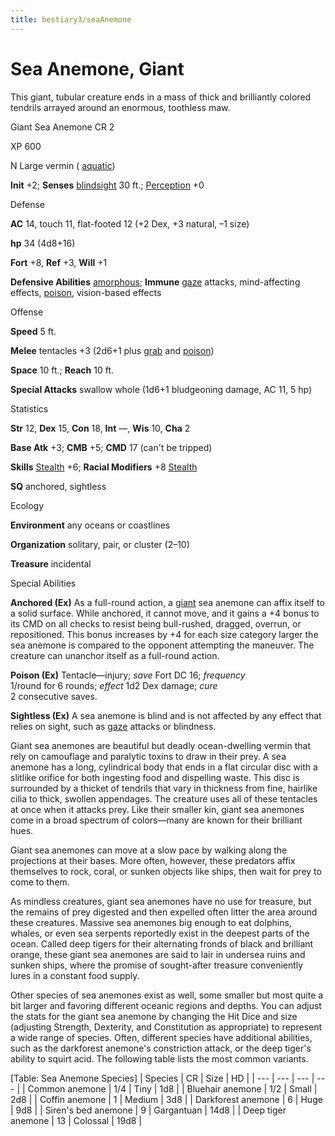 ```yaml
---
title: bestiary3/seaAnemone
---
```

# Sea Anemone, Giant

This giant, tubular creature ends in a mass of thick and brilliantly colored tendrils arrayed around an enormous, toothless maw.

Giant Sea Anemone CR 2

XP 600

N Large vermin ( [aquatic](monsters/creatureTypes.md#_aquatic-subtype))

**Init** +2; **Senses** [blindsight](monsters/universalMonsterRules.md#_blindsight) 30 ft.; [Perception](skills/perception.md#_perception) +0

Defense

**AC** 14, touch 11, flat-footed 12 (+2 Dex, +3 natural, –1 size)

**hp** 34 (4d8+16)

**Fort** +8, **Ref** +3, **Will** +1

**Defensive Abilities** [amorphous](monsters/universalMonsterRules.md#_amorphous); **Immune** [gaze](monsters/universalMonsterRules.md#_gaze) attacks, mind-affecting effects, [poison](monsters/universalMonsterRules.md#_poison-(ex-or-su)), vision-based effects

Offense

**Speed** 5 ft.

**Melee** tentacles +3 (2d6+1 plus [grab](monsters/universalMonsterRules.md#_grab) and [poison](monsters/universalMonsterRules.md#_poison-(ex-or-su)))

**Space** 10 ft.; **Reach** 10 ft.

**Special Attacks** swallow whole (1d6+1 bludgeoning damage, AC 11, 5 hp)

Statistics

**Str** 12, **Dex** 15, **Con** 18, **Int** —, **Wis** 10, **Cha** 2

**Base Atk** +3; **CMB** +5; **CMD** 17 (can't be tripped)

**Skills** [Stealth](skills/stealth.md#_stealth) +6; **Racial Modifiers** +8 [Stealth](skills/stealth.md#_stealth)

**SQ** anchored, sightless

Ecology

**Environment** any oceans or coastlines

**Organization** solitary, pair, or cluster (2–10)

**Treasure** incidental

Special Abilities

**Anchored (Ex)** As a full-round action, a [giant](monsters/creatureTypes.md#_giant-subtype) sea anemone can affix itself to a solid surface. While anchored, it cannot move, and it gains a +4 bonus to its CMD on all checks to resist being bull-rushed, dragged, overrun, or repositioned. This bonus increases by +4 for each size category larger the sea anemone is compared to the opponent attempting the maneuver. The creature can unanchor itself as a full-round action.

**Poison (Ex)** Tentacle­—injury; _save_ Fort DC 16; _frequency_   
1/round for 6 rounds; _effect_ 1d2 Dex damage; _cure_   
2 consecutive saves.

**Sightless (Ex)** A sea anemone is blind and is not affected by any effect that relies on sight, such as [gaze](monsters/universalMonsterRules.md#_gaze) attacks or blindness.

Giant sea anemones are beautiful but deadly ocean-dwelling vermin that rely on camouflage and paralytic toxins to draw in their prey. A sea anemone has a long, cylindrical body that ends in a flat circular disc with a slitlike orifice for both ingesting food and dispelling waste. This disc is surrounded by a thicket of tendrils that vary in thickness from fine, hairlike cilia to thick, swollen appendages. The creature uses all of these tentacles at once when it attacks prey. Like their smaller kin, giant sea anemones come in a broad spectrum of colors—many are known for their brilliant hues.

Giant sea anemones can move at a slow pace by walking along the projections at their bases. More often, however, these predators affix themselves to rock, coral, or sunken objects like ships, then wait for prey to come to them.

As mindless creatures, giant sea anemones have no use for treasure, but the remains of prey digested and then expelled often litter the area around these creatures. Massive sea anemones big enough to eat dolphins, whales, or even sea serpents reportedly exist in the deepest parts of the ocean. Called deep tigers for their alternating fronds of black and brilliant orange, these giant sea anemones are said to lair in undersea ruins and sunken ships, where the promise of sought-after treasure conveniently lures in a constant food supply.

Other species of sea anemones exist as well, some smaller but most quite a bit larger and favoring different oceanic regions and depths. You can adjust the stats for the giant sea anemone by changing the Hit Dice and size (adjusting Strength, Dexterity, and Constitution as appropriate) to represent a wide range of species. Often, different species have additional abilities, such as the darkforest anemone's constriction attack, or the deep tiger's ability to squirt acid. The following table lists the most common variants.

[Table: Sea Anemone Species]
| Species | CR | Size | HD |
| --- | --- | --- | --- |
| Common anemone | 1/4 | Tiny | 1d8 |
| Bluehair anemone | 1/2 | Small | 2d8 |
| Coffin anemone | 1 | Medium | 3d8 |
| Darkforest anemone | 6 | Huge | 9d8 |
| Siren's bed anemone | 9 | Gargantuan | 14d8 |
| Deep tiger anemone | 13 | Colossal | 19d8 |


